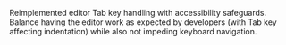 Reimplemented editor Tab key handling with accessibility safeguards. Balance having the editor work as expected by developers (with Tab key affecting indentation) while also not impeding keyboard navigation.
